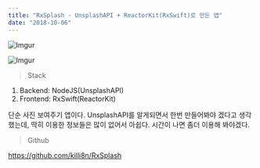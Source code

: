 ```yaml
---
title: "RxSplash - UnsplashAPI + ReactorKit(RxSwift)로 만든 앱"
date: "2018-10-06"
---
```


![Imgur](https://i.imgur.com/9B4rFxn.png)

![Imgur](https://i.imgur.com/G2CaXNw.png)

> Stack

1. Backend: NodeJS(UnsplashAPI)
2. Frontend: RxSwift(ReactorKit)

단순 사진 보여주기 앱이다. UnsplashAPI를 알게되면서 한번 만들어봐야 겠다고 생각했는데, 딱히 이용한 정보들은 많이 없어서 아쉽다. 시간이 나면 좀더 이용해 봐야겠다.

> Github

https://github.com/killi8n/RxSplash
